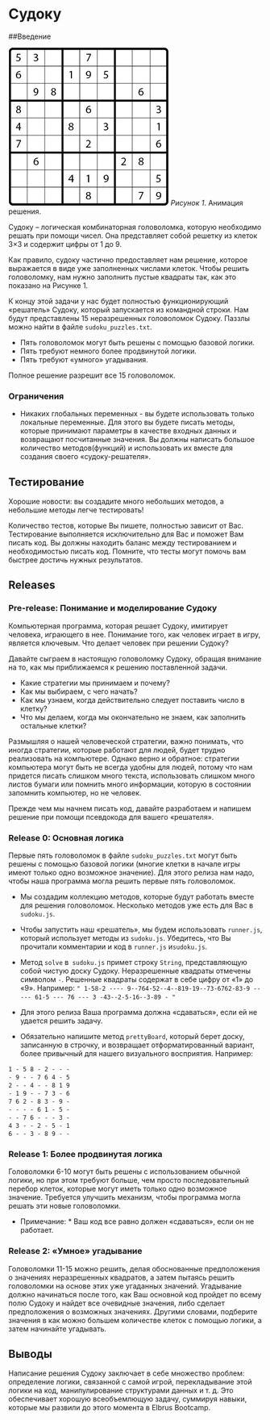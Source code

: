 # Судоку

##Введение

![Решение анимация](readme-assets/sequence.gif)
*Рисунок 1*. Анимация решения.

Судоку – логическая комбинаторная головоломка, которую необходимо решать при помощи чисел.  Она представляет собой решетку из клеток 3×3 и содержит цифры от 1 до 9.

Как правило, судоку частично предоставляет нам решение, которое выражается в виде уже заполненных числами клеток. Чтобы решить головоломку, нам нужно заполнить пустые квадраты так, как это показано на Рисунке 1.

К концу этой задачи у нас будет полностью функционирующий «решатель» Судоку, который запускается из командной строки. Нам будут представлены 15 неразрешенных головоломок Судоку. Паззлы можно найти в файле `sudoku_puzzles.txt`.

* Пять головоломок могут быть решены с помощью базовой логики.
* Пять требуют немного более продвинутой логики.
* Пять требуют «умного» угадывания.

Полное решение разрешит все 15 головоломок.

### Ограничения

 - Никаких глобальных переменных -  вы будете использовать только локальные переменные.
Для этого вы будете писать методы, которые принимают параметры в качестве входных данных и возвращают посчитанные значения. Вы должны написать большое количество методов(функций) и использовать их вместе для создания своего «судоку-решателя».


## Тестирование

Хорошие новости: вы создадите много небольших методов, а небольшие методы легче тестировать!

Количество тестов, которые Вы пишете, полностью зависит от Вас. Тестирование выполняется исключительно для Вас и поможет Вам писать код. Вы должны находить баланс между тестированием и необходимостью писать код. Помните, что тесты могут помочь вам быстрее достичь нужных результатов.


## Releases

### Pre-release: Понимание и моделирование Судоку

Компьютерная программа, которая решает Судоку, имитирует человека, играющего в нее. Понимание того, как человек играет в игру, является ключевым. Что делает человек при решении Судоку?

Давайте сыграем в настоящую головоломку Судоку, обращая внимание на то, как мы приближаемся к решению поставленной задачи.

- Какие стратегии мы принимаем и почему?
- Как мы выбираем, с чего начать?
- Как мы узнаем, когда действительно следует поставить число в клетку?
- Что мы делаем, когда мы окончательно не знаем, как заполнить остальные клетки?

Размышляя о нашей человеческой стратегии, важно понимать, что иногда стратегии, которые работают для людей, будет трудно реализовать на компьютере. Однако верно и обратное: стратегии компьютера могут быть не всегда удобны для людей, потому что нам придется писать слишком много текста, использовать слишком много листов бумаги или помнить много информации, которую в состоянии запомнить компьютер, но не человек.

Прежде чем мы начнем писать код, давайте разработаем и напишем решение при помощи псевдокода для вашего «решателя».

### Release 0: Основная логика

Первые пять головоломок в файле `sudoku_puzzles.txt` могут быть решены с помощью базовой логики (многие клетки в начале игры имеют только одно возможное значение). Для этого релиза нам надо, чтобы наша программа могла решить первые пять головоломок.

- Мы создадим коллекцию методов, которые будут работать вместе для решения головоломок. Несколько методов уже есть для Вас в `sudoku.js`.
- Чтобы запустить наш «решатель», мы будем использовать `runner.js`, который использует методы из `sudoku.js`. Убедитесь, что Вы прочитали комментарии и код в `runner.js` и`sudoku.js`.
- Метод `solve` в` sudoku.js` примет строку `String`, представляющую собой чистую доску Судоку. Неразрешенные квадраты отмечены символом ` - `. Решенные квадраты содержат в себе цифру от «1» до «9». Например:
  `" 1-58-2 ---- 9--764-52--4--819-19--73-6762-83-9 ----- 61-5 --- 76 --- 3 -43--2-5-16--3-89 - "`

- Для этого релиза Ваша программа должна «сдаваться», если ей не удается решить задачу.
- Обязательно напишите метод `prettyBoard`, который берет доску, записанную в строчку, и возвращает отформатированный вариант, более привычный для нашего визуального восприятия. Например:

```
1 - 5 8 - 2 - - -
- 9 - - 7 6 4 - 5
2 - - 4 - - 8 1 9
- 1 9 - - 7 3 - 6
7 6 2 - 8 3 - 9 -
- - - - 6 1 - 5 -
- - 7 6 - - - 3 -
4 3 - - 2 - 5 - 1
6 - - 3 - 8 9 - -
```
### Release 1: Более продвинутая логика

Головоломки 6-10 могут быть решены с использованием обычной логики, но при этом требуют больше, чем просто последовательный перебор клеток, которые могут иметь только одно возможное значение. Требуется улучшить механизм, чтобы программа могла решать эти новые головоломки.

* Примечание: * Ваш код все равно должен «сдаваться», если он не работает.

### Release 2: «Умное» угадывание

Головоломки 11-15 можно решить, делая обоснованные предположения о значениях неразрешенных квадратов, а затем пытаясь решить головоломки на основе этих уже угаданных значений. Угадывание должно начинаться после того, как Ваш основной код пройдет по всему полю Судоку и найдет все очевидные значения, либо сделает предположения о возможных значениях. Другими словами, подберите значения в как можно большем количестве клеток с помощью логики, а затем начинайте угадывать.

## Выводы

Написание решения Судоку заключает в себе множество проблем: определение логики, связанной с самой игрой, перекладывание этой логики на код, манипулирование структурами данных и т. д. Это обеспечивает хорошую всеобъемлющую задачу, суммируя навыки, которые мы развили до этого момента в Elbrus Bootcamp.